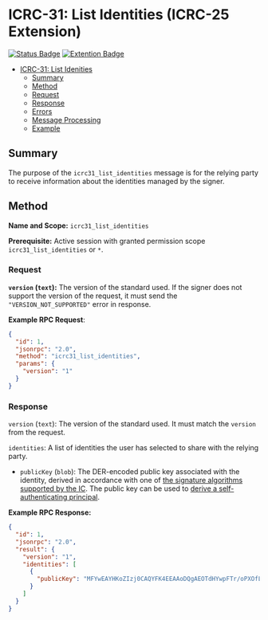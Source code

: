 # ICRC-31: List Identities (ICRC-25 Extension)

[![Status Badge](https://img.shields.io/badge/STATUS-DRAFT-ffcc00.svg)](https://github.com/orgs/dfinity/projects/31)
[![Extention Badge](https://img.shields.io/badge/Extends-ICRC--25-ffcc222.svg)](./icrc_25_signer_interaction_standard.md)


<!-- TOC -->

- [ICRC-31: List Idenities](#icrc-31-list-identities)
    - [Summary](#summary)
    - [Method](#method)
    - [Request](#request-2)
    - [Response](#response-2)
    - [Errors](#errors-2)
    - [Message Processing](#message-processing-2)
    - [Example](#example-2)

## Summary

The purpose of the `icrc31_list_identities` message is for the relying party to receive information about the identities managed by the signer.

## Method

**Name and Scope:** `icrc31_list_identities`

**Prerequisite:** Active session with granted permission scope `icrc31_list_identities` or `*`.

### Request

**`version` (`text`):** The version of the standard used. If the signer does not support the version of the request, it must send the `"VERSION_NOT_SUPPORTED"` error in response.

**Example RPC Request**:

```json
{
  "id": 1,
  "jsonrpc": "2.0",
  "method": "icrc31_list_identities",
  "params": {
    "version": "1"
  }
}
```

### Response

`version` (`text`): The version of the standard used. It must match the `version` from the request.

`identities`: A list of identities the user has selected to share with the relying party.

- `publicKey` (`blob`): The DER-encoded public key associated with the identity, derived in accordance with one of [the signature algorithms supported by the IC](https://internetcomputer.org/docs/current/references/ic-interface-spec/#signatures). The public key can be used to [derive a self-authenticating principal](https://internetcomputer.org/docs/current/references/ic-interface-spec/#principal).

**Example RPC Response:**

```json
{
  "id": 1,
  "jsonrpc": "2.0",
  "result": {
    "version": "1",
    "identities": [
      {
        "publicKey": "MFYwEAYHKoZIzj0CAQYFK4EEAAoDQgAEOTdHYwpFTr/oPXOfLQcteymk8AQE41VwPQ1W7Xpm0Zt1AY4+5aOnMAbAIjXEchxPuGbPWqPqwntXMPs3w4rOaA=="
      }
    ]
  }
}
```
